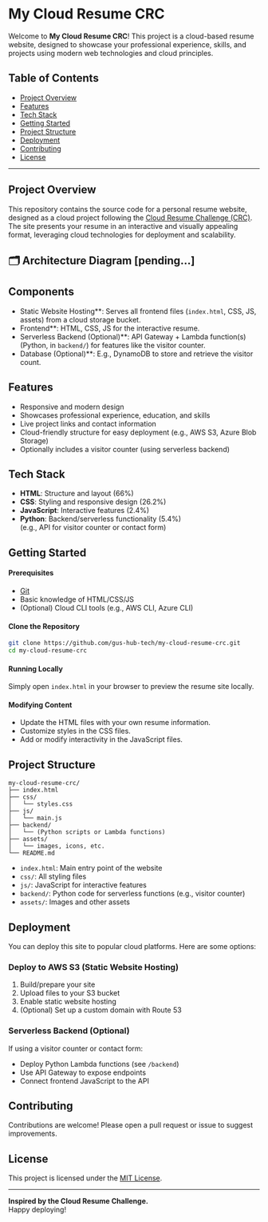 # My Cloud Resume CRC

Welcome to **My Cloud Resume CRC**! This project is a cloud-based resume website, designed to showcase your professional experience, skills, and projects using modern web technologies and cloud principles.

## Table of Contents

- [Project Overview](#project-overview)
- [Features](#features)
- [Tech Stack](#tech-stack)
- [Getting Started](#getting-started)
- [Project Structure](#project-structure)
- [Deployment](#deployment)
- [Contributing](#contributing)
- [License](#license)

---

## Project Overview

This repository contains the source code for a personal resume website, designed as a cloud project following the [Cloud Resume Challenge (CRC)](https://cloudresumechallenge.dev/). The site presents your resume in an interactive and visually appealing format, leveraging cloud technologies for deployment and scalability.

## 🗂️ Architecture Diagram [pending...]



## Components
- Static Website Hosting**: Serves all frontend files (`index.html`, CSS, JS, assets) from a cloud storage bucket.
- Frontend**: HTML, CSS, JS for the interactive resume.
- Serverless Backend (Optional)**: API Gateway + Lambda function(s) (Python, in `backend/`) for features like the visitor counter.
- Database (Optional)**: E.g., DynamoDB to store and retrieve the visitor count.



## Features

- Responsive and modern design
- Showcases professional experience, education, and skills
- Live project links and contact information
- Cloud-friendly structure for easy deployment (e.g., AWS S3, Azure Blob Storage)
- Optionally includes a visitor counter (using serverless backend)

## Tech Stack

- **HTML**: Structure and layout (66%)
- **CSS**: Styling and responsive design (26.2%)
- **JavaScript**: Interactive features (2.4%)
- **Python**: Backend/serverless functionality (5.4%)  
  (e.g., API for visitor counter or contact form)

## Getting Started

#### Prerequisites

- [Git](https://git-scm.com/)
- Basic knowledge of HTML/CSS/JS
- (Optional) Cloud CLI tools (e.g., AWS CLI, Azure CLI)

#### Clone the Repository

```bash
git clone https://github.com/gus-hub-tech/my-cloud-resume-crc.git
cd my-cloud-resume-crc
```

#### Running Locally

Simply open `index.html` in your browser to preview the resume site locally.

#### Modifying Content

- Update the HTML files with your own resume information.
- Customize styles in the CSS files.
- Add or modify interactivity in the JavaScript files.

## Project Structure

```
my-cloud-resume-crc/
├── index.html
├── css/
│   └── styles.css
├── js/
│   └── main.js
├── backend/
│   └── (Python scripts or Lambda functions)
├── assets/
│   └── images, icons, etc.
└── README.md
```

- `index.html`: Main entry point of the website
- `css/`: All styling files
- `js/`: JavaScript for interactive features
- `backend/`: Python code for serverless functions (e.g., visitor counter)
- `assets/`: Images and other assets

## Deployment

You can deploy this site to popular cloud platforms. Here are some options:

### Deploy to AWS S3 (Static Website Hosting)

1. Build/prepare your site
2. Upload files to your S3 bucket
3. Enable static website hosting
4. (Optional) Set up a custom domain with Route 53

### Serverless Backend (Optional)

If using a visitor counter or contact form:

- Deploy Python Lambda functions (see `/backend`)
- Use API Gateway to expose endpoints
- Connect frontend JavaScript to the API

## Contributing

Contributions are welcome! Please open a pull request or issue to suggest improvements.

## License

This project is licensed under the [MIT License](LICENSE).

---

**Inspired by the Cloud Resume Challenge.**  
Happy deploying!
